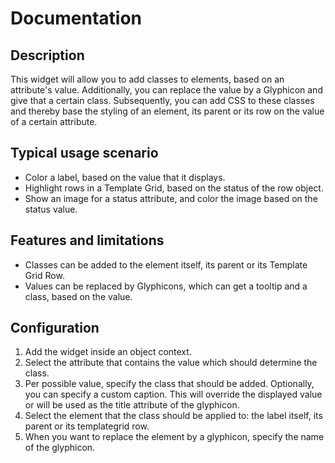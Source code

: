 # Documentation

## Description
This widget will allow you to add classes to elements, based on an attribute's value. Additionally, you can replace the value by a Glyphicon and give that a certain class. Subsequently, you can add CSS to these classes and thereby base the styling of an element, its parent or its row on the value of a certain attribute.

## Typical usage scenario
* Color a label, based on the value that it displays.
*	Highlight rows in a Template Grid, based on the status of the row object.
*	Show an image for a status attribute, and color the image based on the status value.

## Features and limitations
*	Classes can be added to the element itself, its parent or its Template Grid Row.
*	Values can be replaced by Glyphicons, which can get a tooltip and a class, based on the value.

## Configuration
1.	Add the widget inside an object context.
2.	Select the attribute that contains the value which should determine the class.
3.	Per possible value, specify the class that should be added. Optionally, you can specify a custom caption. This will override the displayed value or will be used as the title attribute of the glyphicon.
4.	Select the element that the class should be applied to: the label itself, its parent or its templategrid row.
5.	When you want to replace the element by a glyphicon, specify the name of the glyphicon.

